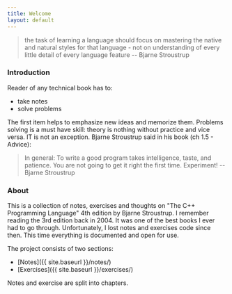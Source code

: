 ```yaml
---
title: Welcome
layout: default
---
```


> the task of learning a language should focus on mastering the native and
> natural styles for that language - not on understanding of every little detail
> of every language feature -- Bjarne Stroustrup

### Introduction

Reader of any technical book has to:

* take notes
* solve problems

The first item helps to emphasize new ideas and memorize them.  Problems solving
is a must have skill: theory is nothing without practice and vice versa.  IT is
not an exception.  Bjarne Stroustrup said in his book (ch 1.5 - Advice):

> In general: To write a good program takes intelligence, taste, and patience. 
> You are not going to get it right the first time. Experiment! -- Bjarne
> Stroustrup


### About

This is a collection of notes, exercises and thoughts on "The C++ Programming
Language" 4th edition by Bjarne Stroustrup.  I remember reading the 3rd edition
back in 2004.  It was one of the best books I ever had to go through.
Unfortunately, I lost notes and exercises code since then.  This time everything
is documented and open for use.

The project consists of two sections:

* [Notes]({{ site.baseurl }}/notes/)
* [Exercises]({{ site.baseurl }}/exercises/)

Notes and exercise are split into chapters.
